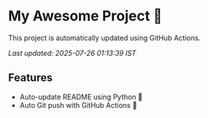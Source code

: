 # My Awesome Project 🚀

This project is automatically updated using GitHub Actions.

_Last updated: 2025-07-26 01:13:39 IST_

## Features
- Auto-update README using Python 🐍
- Auto Git push with GitHub Actions 🤖

